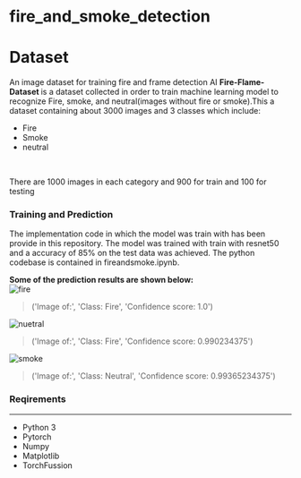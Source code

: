 # fire_and_smoke_detection

# Dataset
An image dataset for training fire and frame detection AI
<strong> Fire-Flame-Dataset </strong> is a dataset collected in order to train machine learning model to recognize Fire, smoke, and neutral(images without fire or smoke).This a dataset containing about 3000 images and 3 classes which include:
* Fire 
* Smoke
* neutral 
<br>

There are 1000 images in each category and 900 for train and 100 for testing

### Training and Prediction
 
The implementation code in which the model was train with has been provide in this repository. The model was trained with train with resnet50 and a accuracy of 85% on the test data was achieved. The python codebase is contained in fireandsmoke.ipynb. 

<strong>Some of the prediction results are shown below:</strong> <br>
![fire](./results/fire.jpg)
> ('Image of:', 'Class: Fire', 'Confidence score: 1.0') 

![nuetral](./results/nuetral.jpg)
> ('Image of:', 'Class: Fire', 'Confidence score: 0.990234375') 

![smoke](./results/smoke.jpg)
> ('Image of:', 'Class: Neutral', 'Confidence score: 0.99365234375') 


### Reqirements
___
* Python 3
* Pytorch
* Numpy
* Matplotlib
* TorchFussion
